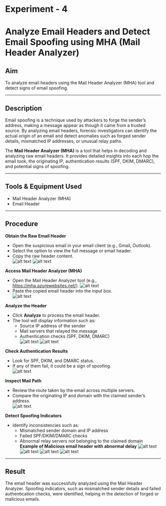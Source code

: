 # Experiment - 4
# Analyze Email Headers and Detect Email Spoofing using MHA (Mail Header Analyzer)  

## Aim  
To analyze email headers using the Mail Header Analyzer (MHA) tool and detect signs of email spoofing.  

---

## Description  
Email spoofing is a technique used by attackers to forge the sender’s address, making a message appear as though it came from a trusted source. By analyzing email headers, forensic investigators can identify the actual origin of an email and detect anomalies such as forged sender details, mismatched IP addresses, or unusual relay paths.  

The **Mail Header Analyzer (MHA)** is a tool that helps in decoding and analyzing raw email headers. It provides detailed insights into each hop the email took, the originating IP, authentication results (SPF, DKIM, DMARC), and potential signs of spoofing.  

---
## Tools & Equipment Used
 - Mail Header Analyzer (MHA)
 - Email Header

---
## Procedure  

**Obtain the Raw Email Header**  
   - Open the suspicious email in your email client (e.g., Gmail, Outlook).  
   - Select the option to view the full message or email header.  
   - Copy the raw header content.  
![alt text](<Output Screenshot/Exp4/Screenshot 2025-09-01 000055.png>)
![alt text](<Output Screenshot/Exp4/Screenshot (81).png>)
     

**Access Mail Header Analyzer (MHA)**  
   - Open the Mail Header Analyzer tool (e.g., https://mha.azurewebsites.net/).
![alt text](<Output Screenshot/Exp4/Screenshot (83).png>)     
   - Paste the copied email header into the input box.  
![alt text](<Output Screenshot/Exp4/Screenshot (84).png>)  

**Analyze the Header**  
   - Click **Analyze** to process the email header.  
   - The tool will display information such as:  
     - Source IP address of the sender  
     - Mail servers that relayed the message  
     - Authentication checks (SPF, DKIM, DMARC)  
![alt text](<Output Screenshot/Exp4/Screenshot (85).png>)
![alt text](<Output Screenshot/Exp4/Screenshot (86).png>)
  

**Check Authentication Results**  
   - Look for SPF, DKIM, and DMARC status.  
   - If any of them fail, it could be a sign of spoofing.  
 ![alt text](<Output Screenshot/Exp4/Screenshot (81.2).png>) 

**Inspect Mail Path**  
   - Review the route taken by the email across multiple servers.  
   - Compare the originating IP and domain with the claimed sender’s address.  
![alt text](<Output Screenshot/Exp4/Screenshot (84.2).png>)  

**Detect Spoofing Indicators**  
   - Identify inconsistencies such as:  
     - Mismatched sender domain and IP address  
     - Failed SPF/DKIM/DMARC checks  
     - Abnormal relay servers not belonging to the claimed domain 
**Example of Malicious email header with abnormal delay**
![alt text](<Output Screenshot/Exp4/Screenshot (86).png>)
![alt text](<Output Screenshot/Exp4/Screenshot (87).png>)
![alt text](<Output Screenshot/Exp4/Screenshot (88).png>)
![alt text](<Output Screenshot/Exp4/Screenshot (89).png>)
---

## Result  
The email header was successfully analyzed using the Mail Header Analyzer. Spoofing indicators, such as mismatched sender details and failed authentication checks, were identified, helping in the detection of forged or malicious emails.  
